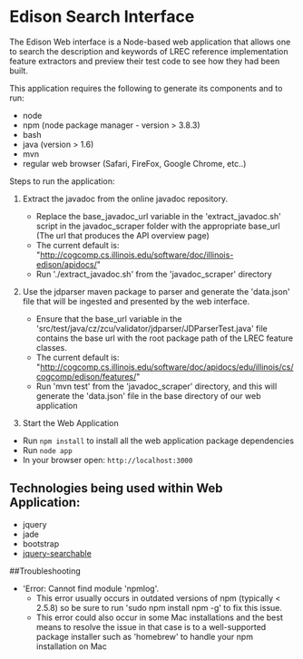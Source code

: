 # Edison Search Interface

The Edison Web interface is a Node-based web application that allows one to search the description and keywords of LREC reference implementation feature extractors and preview their test code to see how they had been built.  

This application requires the following to generate its components and to run:
   - node
   - npm (node package manager - version > 3.8.3)
   - bash
   - java (version > 1.6)
   - mvn
   - regular web browser (Safari, FireFox, Google Chrome, etc..)
   
Steps to run the application:

1) Extract the javadoc from the online javadoc repository. 
   - Replace the base_javadoc_url variable in the 'extract_javadoc.sh' script in the javadoc_scraper folder with the appropriate base_url (The url that produces the API overview page)
   - The current default is: "http://cogcomp.cs.illinois.edu/software/doc/illinois-edison/apidocs/"
   - Run './extract_javadoc.sh' from the 'javadoc_scraper' directory

2) Use the jdparser maven package to parser and generate the 'data.json' file that will be ingested and presented by the web interface.
   - Ensure that the base_url variable in the 'src/test/java/cz/zcu/validator/jdparser/JDParserTest.java' file contains the base url with the root package path of the LREC feature classes.
   - The current default is: "http://cogcomp.cs.illinois.edu/software/doc/apidocs/edu/illinois/cs/cogcomp/edison/features/"
   - Run 'mvn test' from the 'javadoc_scraper' directory, and this will generate the 'data.json' file in the base directory of our web application

3) Start the Web Application 
 - Run `npm install` to install all the web application package dependencies
 - Run `node app`
 - In your browser open: `http://localhost:3000`
 
## Technologies being used within Web Application: 
 - jquery
 - jade
 - bootstrap
 - [jquery-searchable](https://github.com/stidges/jquery-searchable)

##Troubleshooting
 - 'Error: Cannot find module 'npmlog'. 
    - This error usually occurs in outdated versions of npm (typically < 2.5.8) so be sure to run 'sudo npm install npm -g' to fix this issue.
    - This error could also occur in some Mac installations and the best means to resolve the issue in that case is to a well-supported package installer such as 'homebrew' to handle your npm installation on Mac   